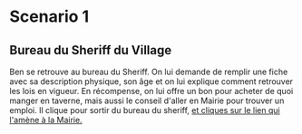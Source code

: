 # Scenario 1

## Bureau du Sheriff du Village

Ben se retrouve au bureau du Sheriff. On lui demande de remplir une fiche avec sa description physique, son âge et on lui explique comment retrouver les lois en vigueur. En récompense, on lui offre un bon pour acheter de quoi manger en taverne, mais aussi le conseil d'aller en Mairie pour trouver un emploi. Il clique pour sortir du bureau du sheriff, [et cliques sur le lien qui l'amène à la Mairie.](./cityHall.scenario.md)